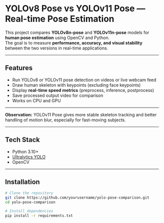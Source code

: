 # YOLOv8 Pose vs YOLOv11 Pose — Real-time Pose Estimation

This project compares **YOLOv8n-pose** and **YOLOv11n-pose** models for **human pose estimation** using OpenCV and Python.  
The goal is to measure **performance, accuracy, and visual stability** between the two versions in real-time applications.

---

## Features
- Run YOLOv8 or YOLOv11 pose detection on videos or live webcam feed
- Draw human skeleton with keypoints (excluding face keypoints)
- Display **real-time speed metrics** (preprocess, inference, postprocess)
- Save processed output video for comparison
- Works on CPU and GPU

---


 **Observation:** YOLOv11 Pose gives more stable skeleton tracking and better handling of motion blur, especially for fast-moving subjects.

---

## Tech Stack
- Python 3.10+
- [Ultralytics YOLO](https://github.com/ultralytics/ultralytics)
- OpenCV

---

##  Installation

```bash
# Clone the repository
git clone https://github.com/yourusername/yolo-pose-comparison.git
cd yolo-pose-comparison

# Install dependencies
pip install -r requirements.txt
